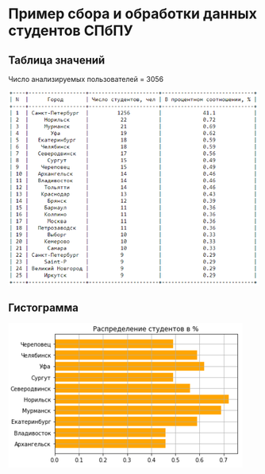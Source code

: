 ﻿Пример сбора и обработки данных студентов СПбПУ
==============================
Таблица значений
------------------------------

Число анализируемых пользователей = 3056

![screenshot of sample](https://github.com/VictoriaBobrikova/data_mining_python/blob/develop/1.PNG)


Гистограмма
------------------------------
![screenshot of sample](https://github.com/VictoriaBobrikova/data_mining_python/blob/develop/2.PNG)
